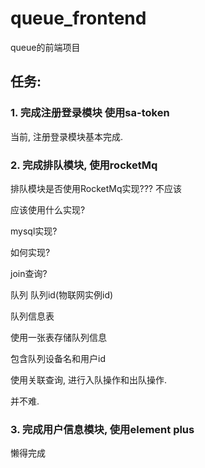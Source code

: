 # queue_frontend

queue的前端项目

## 任务:

### 1. 完成注册登录模块 使用sa-token

当前, 注册登录模块基本完成. 

### 2. 完成排队模块, 使用rocketMq

排队模块是否使用RocketMq实现??? 不应该

应该使用什么实现? 

mysql实现?

如何实现?

join查询?

队列 队列id(物联网实例id)

队列信息表

使用一张表存储队列信息

包含队列设备名和用户id

使用关联查询, 进行入队操作和出队操作.

并不难.

### 3. 完成用户信息模块, 使用element plus

懒得完成







